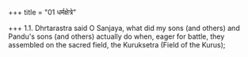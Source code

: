 +++
title = "01 धर्मक्षेत्रे"

+++
1.1. Dhrtarastra said O Sanjaya, what did my sons (and others) and
Pandu's sons (and others) actually do when, eager for battle, they
assembled on the sacred field, the Kuruksetra (Field of the Kurus);
